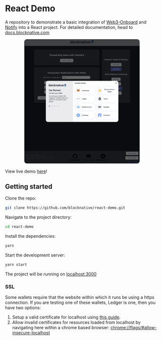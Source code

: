 # React Demo

A repository to demonstrate a basic integration of 
[Web3-Onboard](https://github.com/blocknative/web3-onboard) 
and [Notify](https://github.com/blocknative/notify) into a React project.
For detailed documentation, head to [docs.blocknative.com](https://docs.blocknative.com)


<div align="center">
  <img style="border-radius: 8px" width="75%" src="assets/react-demo-updated.png">
</div>

View live demo [here](https://reactdemo.blocknative.com/)!

## Getting started

Clone the repo:

```bash
git clone https://github.com/blocknative/react-demo.git
```

Navigate to the project directory:

```bash
cd react-demo
```

Install the dependencies:

```bash
yarn
```

Start the development server:

```bash
yarn start
```

The project will be running on [localhost:3000](http://localhost:3000)

### SSL
Some wallets require that the website within which it runs be using a https 
connection. If you are testing one of these wallets, Ledger is one, then you have
two options:
 1. Setup a valid certificate for localhost using [this guide](https://www.freecodecamp.org/news/how-to-set-up-https-locally-with-create-react-app/).
 2. Allow invalid certificates for resources loaded from localhost by navigating here within a chrome based browser: [chrome://flags/#allow-insecure-localhost](chrome://flags/#allow-insecure-localhost)
